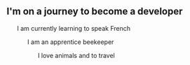 ## I'm on a journey to become a developer

<ol> I am currently learning to speak French <br>
<ol> I am an apprentice beekeeper <br>
<ol> I love animals and to travel <br>




